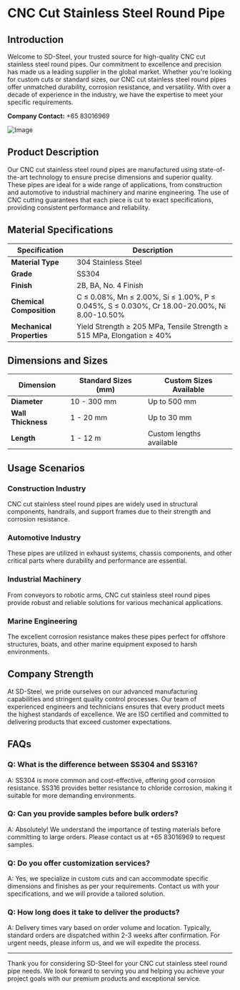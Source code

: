 # CNC Cut Stainless Steel Round Pipe

## Introduction

Welcome to SD-Steel, your trusted source for high-quality CNC cut stainless steel round pipes. Our commitment to excellence and precision has made us a leading supplier in the global market. Whether you're looking for custom cuts or standard sizes, our CNC cut stainless steel round pipes offer unmatched durability, corrosion resistance, and versatility. With over a decade of experience in the industry, we have the expertise to meet your specific requirements.

**Company Contact:**
+65 83016969

![Image](https://github.com/user-attachments/assets/2567258e-e124-4816-932d-1809bd27ef0b)

## Product Description

Our CNC cut stainless steel round pipes are manufactured using state-of-the-art technology to ensure precise dimensions and superior quality. These pipes are ideal for a wide range of applications, from construction and automotive to industrial machinery and marine engineering. The use of CNC cutting guarantees that each piece is cut to exact specifications, providing consistent performance and reliability.

## Material Specifications

| Specification | Description |
|---------------|-------------|
| **Material Type** | 304 Stainless Steel |
| **Grade** | SS304 |
| **Finish** | 2B, BA, No. 4 Finish |
| **Chemical Composition** | C ≤ 0.08%, Mn ≤ 2.00%, Si ≤ 1.00%, P ≤ 0.045%, S ≤ 0.030%, Cr 18.00-20.00%, Ni 8.00-10.50% |
| **Mechanical Properties** | Yield Strength ≥ 205 MPa, Tensile Strength ≥ 515 MPa, Elongation ≥ 40% |

## Dimensions and Sizes

| Dimension | Standard Sizes (mm) | Custom Sizes Available |
|-----------|---------------------|------------------------|
| **Diameter** | 10 - 300 mm | Up to 500 mm |
| **Wall Thickness** | 1 - 20 mm | Up to 30 mm |
| **Length** | 1 - 12 m | Custom lengths available |

## Usage Scenarios

### Construction Industry
CNC cut stainless steel round pipes are widely used in structural components, handrails, and support frames due to their strength and corrosion resistance.

### Automotive Industry
These pipes are utilized in exhaust systems, chassis components, and other critical parts where durability and performance are essential.

### Industrial Machinery
From conveyors to robotic arms, CNC cut stainless steel round pipes provide robust and reliable solutions for various mechanical applications.

### Marine Engineering
The excellent corrosion resistance makes these pipes perfect for offshore structures, boats, and other marine equipment exposed to harsh environments.

## Company Strength

At SD-Steel, we pride ourselves on our advanced manufacturing capabilities and stringent quality control processes. Our team of experienced engineers and technicians ensures that every product meets the highest standards of excellence. We are ISO certified and committed to delivering products that exceed customer expectations.

## FAQs

### Q: What is the difference between SS304 and SS316?
A: SS304 is more common and cost-effective, offering good corrosion resistance. SS316 provides better resistance to chloride corrosion, making it suitable for more demanding environments.

### Q: Can you provide samples before bulk orders?
A: Absolutely! We understand the importance of testing materials before committing to large orders. Please contact us at +65 83016969 to request samples.

### Q: Do you offer customization services?
A: Yes, we specialize in custom cuts and can accommodate specific dimensions and finishes as per your requirements. Contact us with your specifications, and we will provide a tailored solution.

### Q: How long does it take to deliver the products?
A: Delivery times vary based on order volume and location. Typically, standard orders are dispatched within 2-3 weeks after confirmation. For urgent needs, please inform us, and we will expedite the process.

---

Thank you for considering SD-Steel for your CNC cut stainless steel round pipe needs. We look forward to serving you and helping you achieve your project goals with our premium products and exceptional service.